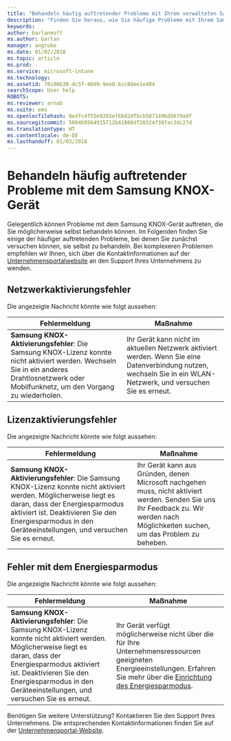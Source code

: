 ```yaml
---
title: "Behandeln häufig auftretender Probleme mit Ihrem verwalteten Samsung KNOX-Gerät | Microsoft-Dokumentation"
description: "Finden Sie heraus, wie Sie häufige Probleme mit Ihrem Samsung KNOX-Gerät lösen können."
keywords: 
author: barlanmsft
ms.author: barlan
manager: angrobe
ms.date: 01/02/2018
ms.topic: article
ms.prod: 
ms.service: microsoft-intune
ms.technology: 
ms.assetid: 78c08b30-dc5f-46d9-9ee8-6cc8dee1e404
searchScope: User help
ROBOTS: 
ms.reviewer: arnab
ms.suite: ems
ms.openlocfilehash: 8edfc4f55e9265ef6bd2dfbcb5871496d5679a9f
ms.sourcegitcommit: 5004b9564915712b41860df20324f39fac3dc27d
ms.translationtype: HT
ms.contentlocale: de-DE
ms.lasthandoff: 01/03/2018
---
```

# <a name="fix-common-issues-with-your-samsung-knox-device"></a>Behandeln häufig auftretender Probleme mit dem Samsung KNOX-Gerät

Gelegentlich können Probleme mit dem Samsung KNOX-Gerät auftreten, die Sie möglicherweise selbst behandeln können. Im Folgenden finden Sie einige der häufiger auftretenden Probleme, bei denen Sie zunächst versuchen können, sie selbst zu behandeln. Bei komplexeren Problemen empfehlen wir Ihnen, sich über die Kontaktinformationen auf der [Unternehmensportalwebsite](https://portal.manage.microsoft.com#HelpDeskDialog) an den Support Ihres Unternehmens zu wenden.

## <a name="network-activation-error"></a>Netzwerkaktivierungsfehler

Die angezeigte Nachricht könnte wie folgt aussehen:

|Fehlermeldung|Maßnahme|
|---|---|
|**Samsung KNOX-Aktivierungsfehler**: Die Samsung KNOX-Lizenz konnte nicht aktiviert werden. Wechseln Sie in ein anderes Drahtlosnetzwerk oder Mobilfunknetz, um den Vorgang zu wiederholen.|Ihr Gerät kann nicht im aktuellen Netzwerk aktiviert werden. Wenn Sie eine Datenverbindung nutzen, wechseln Sie in ein WLAN-Netzwerk, und versuchen Sie es erneut.|

## <a name="license-activation-error"></a>Lizenzaktivierungsfehler

Die angezeigte Nachricht könnte wie folgt aussehen:

|Fehlermeldung|Maßnahme|
|---|---|
|**Samsung KNOX-Aktivierungsfehler**: Die Samsung KNOX-Lizenz konnte nicht aktiviert werden. Möglicherweise liegt es daran, dass der Energiesparmodus aktiviert ist. Deaktivieren Sie den Energiesparmodus in den Geräteeinstellungen, und versuchen Sie es erneut.|Ihr Gerät kann aus Gründen, denen Microsoft nachgehen muss, nicht aktiviert werden. Senden Sie uns Ihr Feedback zu. Wir werden nach Möglichkeiten suchen, um das Problem zu beheben.|

## <a name="power-saving-mode-error"></a>Fehler mit dem Energiesparmodus

Die angezeigte Nachricht könnte wie folgt aussehen:

|Fehlermeldung|Maßnahme|
|---|---|
|**Samsung KNOX-Aktivierungsfehler**: Die Samsung KNOX-Lizenz konnte nicht aktiviert werden. Möglicherweise liegt es daran, dass der Energiesparmodus aktiviert ist. Deaktivieren Sie den Energiesparmodus in den Geräteeinstellungen, und versuchen Sie es erneut. |Ihr Gerät verfügt möglicherweise nicht über die für Ihre Unternehmensressourcen geeigneten Energieeinstellungen. Erfahren Sie mehr über die [Einrichtung des Energiesparmodus](power-saving-mode-android.md).|

Benötigen Sie weitere Unterstützung? Kontaktieren Sie den Support Ihres Unternehmens. Die entsprechenden Kontaktinformationen finden Sie auf der [Unternehmensportal-Website](https://portal.manage.microsoft.com#HelpDeskDialog).
